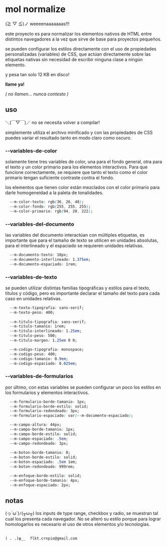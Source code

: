 # mol normalize

(≧ ▽ ≦)ノ weeeenaaaaaaas!!!

este proyecto es para normalizar los elementos nativos de HTML entre distintos navegadores a la vez que sirve de base para proyectos pequeños.

se pueden configurar los estilos directamente con el uso de propiedades personalizadas (variables) de CSS, que actúan directamente sobre las etiquetas nativas sin necesidad de escribir ninguna clase a ningún elemento.

y pesa tan solo 12 KB en disco!

**llame ya!**

*( no llamen... nunca contesto )*

## uso

＼(￣▽￣)／ no se necesita volver a compilar! 

simplemente utiliza el archivo minificado y con las propiedades de CSS puedes variar el resultado tanto en modo claro como oscuro.

### --variables-de-color

solamente tiene tres variables de color, una para el fondo general, otra para el texto y un color primario para los elementos interactivos. Para que funcione correctamente, se requiere que tanto el texto como el color primario tengan suficiente contraste contra el fondo.

los elementos que tienen color están mezclados con el color primario para darle homogeneidad a la paleta de tonalidades.

```css
  --m-color-texto: rgb(36, 26, 48);
  --m-color-fondo: rgb(255, 255, 255);
  --m-color-primario: rgb(94, 20, 222);
```

### --variables-del-documento

las variables del documento interactúan con múltiples etiquetas, es importante que para el tamaño de texto se utilicen en unidades absolutas, para el interlineado y el espaciado se requieren unidades relativas.

```css
  --m-documento-texto: 18px;
  --m-documento-interlineado: 1.375em;
  --m-documento-espaciado: 1rem;
```

### --variables-de-texto

se pueden utilizar distintas familias tipográficas y estilos para el texto, títulos y código, pero es importante declarar el tamaño del texto para cada caso en unidades relativas.

```css
  --m-texto-tipografia: sans-serif;
  --m-texto-peso: 400;
  
  --m-titulo-tipografia: sans-serif;
  --m-titulo-tamanio: 1rem;
  --m-titulo-interlineado: 1.25em;
  --m-titulo-peso: 500;
  --m-titulo-margen: 1.25em 0 0;

  --m-codigo-tipografia: monospace;
  --m-codigo-peso: 400;
  --m-codigo-tamanio: 0.9em;
  --m-codigo-espaciado: 0.025em;
```

### --variables-de-formularios

por último, con estas variables se pueden configurar un poco los estilos en los formularios y elementos interactivos.

```css
  --m-formulario-borde-tamanio: 1px;
  --m-formulario-borde-estilo: solid;
  --m-formulario-redondeado: 3px;
  --m-formulario-espaciado: var(--m-documento-espaciado);

  --m-campo-altura: 44px;
  --m-campo-borde-tamanio: 1px;
  --m-campo-borde-estilo: solid;
  --m-campo-espaciado: .5em;
  --m-campo-redondeado: 3px;
  
  --m-boton-borde-tamanio: 0;
  --m-boton-borde-estilo: solid;
  --m-boton-espaciado: .5em 1em;
  --m-boton-redondeado: 999rem;

  --m-enfoque-borde-estilo: solid;
  --m-enfoque-borde-tamanio: 4px;
  --m-enfoque-espaciado: 2px;
```

## notas

(っ´ω`)ﾉ(╥ω╥) los inputs de type range, checkbox y radio, se muestran tal cual los presenta cada navegador. No se alteró su estilo porque para lograr homologarlos es necesario el uso de otros elementos y/o tecnologías.

## 

 	( . .)φ__  flkt.crnpio@gmail.com
